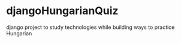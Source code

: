 # djangoHungarianQuiz
django project to study technologies while building ways to practice Hungarian
